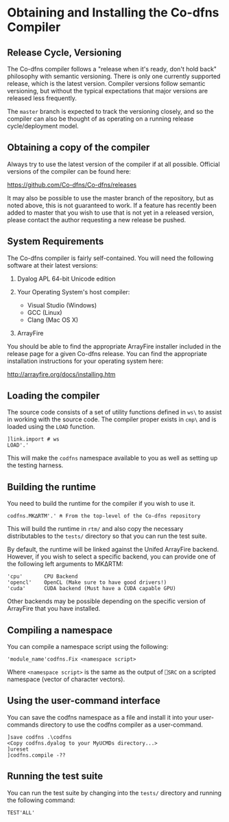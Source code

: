 # Obtaining and Installing the Co-dfns Compiler

## Release Cycle, Versioning

The Co-dfns compiler follows a "release when it's ready, don't hold back" 
philosophy with semantic versioning. There is only one currently supported 
release, which is the latest version. Compiler versions follow semantic 
versioning, but without the typical expectations that major versions are 
released less frequently.

The `master` branch is expected to track the versioning closely, and so the 
compiler can also be thought of as operating on a running release 
cycle/deployment model. 

## Obtaining a copy of the compiler

Always try to use the latest version of the compiler if at all possible. 
Official versions of the compiler can be found here:

https://github.com/Co-dfns/Co-dfns/releases

It may also be possible to use the master branch of the repository, but as noted
 above, this is not guaranteed to work. If a feature has recently been added to 
master that you wish to use that is not yet in a released version, please 
contact the author requesting a new release be pushed. 

## System Requirements

The Co-dfns compiler is fairly self-contained. You will need the following 
software at their latest versions:

1. Dyalog APL 64-bit Unicode edition

2. Your Operating System's host compiler:

    * Visual Studio (Windows)
    * GCC (Linux)
    * Clang (Mac OS X)

3. ArrayFire

You should be able to find the appropriate ArrayFire installer included 
in the release page for a given Co-dfns release. You can find the 
appropriate installation instructions for your operating
system here:

http://arrayfire.org/docs/installing.htm

## Loading the compiler

The source code consists of a set of utility functions defined in `ws\` 
to assist in working with the source code. The compiler proper exists in 
`cmp\` and is loaded using the `LOAD` function. 

	]link.import # ws
	LOAD'.'

This will make the `codfns` namespace available to you as well as setting up 
the testing harness.

## Building the runtime

You need to build the runtime for the compiler if you wish to use it. 

	codfns.MK∆RTM'.' ⍝ From the top-level of the Co-dfns repository

This will build the runtime in `rtm/` and also copy the necessary distributables 
to the `tests/` directory so that you can run the test suite.

By default, the runtime will be linked against the Unifed ArrayFire backend. 
However, if you wish to select a specific backend, you can provide one of the 
following left arguments to MK∆RTM:

	'cpu'		CPU Backend
	'opencl'	OpenCL (Make sure to have good drivers!)
	'cuda'		CUDA backend (Must have a CUDA capable GPU)

Other backends may be possible depending on the specific version of ArrayFire
that you have installed.

## Compiling a namespace

You can compile a namespace script using the following:

	'module_name'codfns.Fix <namespace script>

Where `<namespace script>` is the same as the output of `⎕SRC` on a scripted 
namespace (vector of character vectors).

## Using the user-command interface

You can save the codfns namespace as a file and install it into your 
user-commands directory to use the codfns compiler as a user-command.

	]save codfns .\codfns
	<Copy codfns.dyalog to your MyUCMDs directory...>
	]ureset
	]codfns.compile -??

## Running the test suite

You can run the test suite by changing into the `tests/` directory and running 
the following command:

	TEST'ALL'
